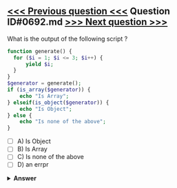 [<<< Previous question <<<](0691.md)   Question ID#0692.md   [>>> Next question >>>](0693.md)
---

What is the output of the following script ?

```php
function generate() {
  for ($i = 1; $i <= 3; $i++) {
      yield $i;
  }
}
$generator = generate();
if (is_array($generator)) {
    echo "Is Array";
} elseif(is_object($generator)) {
    echo "Is Object";
} else {
    echo "Is none of the above";
}
```

- [ ] A) Is Object
- [ ] B) Is Array
- [ ] C) Is none of the above
- [ ] D) an errpr

<details><summary><b>Answer</b></summary>
<p>
  Answer: <strong>A</strong>
</p>
</details>
